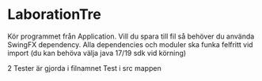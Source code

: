# LaborationTre

Kör programmet från Application.
Vill du spara till fil så behöver du använda SwingFX dependency. Alla dependencies och moduler ska funka felfritt vid import (du kan behöva välja java 17/19 sdk  vid körning)

2 Tester är gjorda i filnamnet Test i src mappen
